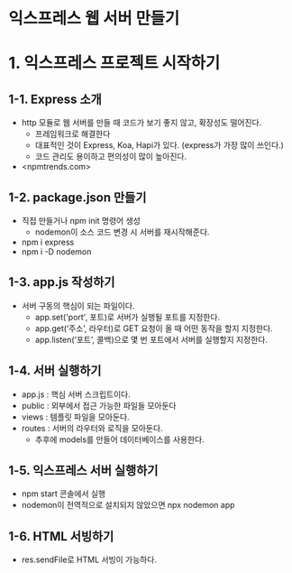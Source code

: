 익스프레스 웹 서버 만들기
=========================
# 1. 익스프레스 프로젝트 시작하기
## 1-1. Express 소개
* http 모듈로 웹 서버를 만들 때 코드가 보기 좋지 않고, 확장성도 떨어진다.
    * 프레임워크로 해결한다
    * 대표적인 것이 Express, Koa, Hapi가 있다. (express가 가장 많이 쓰인다.)
    * 코드 관리도 용이하고 편의성이 많이 높아진다.
* <npmtrends.com>
## 1-2. package.json 만들기
* 직접 만들거나 npm init 명령어 생성
    * nodemon이 소스 코드 변경 시 서버를 재시작해준다.
* npm i express
* npm i -D nodemon
## 1-3. app.js 작성하기
* 서버 구동의 핵심이 되는 파일이다.
    * app.set('port', 포트)로 서버가 실행될 포트를 지정한다.
    * app.get(‘주소’, 라우터)로 GET 요청이 올 때 어떤 동작을 할지 지정한다.
    * app.listen(‘포트’, 콜백)으로 몇 번 포트에서 서버를 실행할지 지정한다.

## 1-4. 서버 실행하기
* app.js : 핵심 서버 스크립트이다.
* public : 외부에서 접근 가능한 파일들 모아둔다
* views : 템플릿 파일을 모아둔다.
* routes : 서버의 라우터와 로직을 모아둔다.
    * 추후에 models를 만들어 데이터베이스를 사용한다.

## 1-5. 익스프레스 서버 실행하기
* npm start 콘솔에서 실행
* nodemon이 전역적으로 설치되지 않았으면 npx nodemon app

## 1-6. HTML 서빙하기
* res.sendFile로 HTML 서빙이 가능하다.

